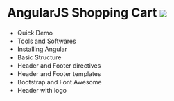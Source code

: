 # AngularJS Shopping Cart  <a target="_blank" href="https://www.youtube.com/playlist?list=PLivabR-0CtuPs6CKObTk4S3YNbBdd2vpE"><img src="https://www.youtube.com/yt/img/logo_1x.png"></a> <a target="_blank" href="http://www.kensplanet.com/angularjs-shopping-cart/"></a>

* Quick Demo <a target="_blank" href="https://www.youtube.com/watch?v=Cme4gHdjgc8&index=1&list=PLivabR-0CtuPs6CKObTk4S3YNbBdd2vpE"><img src="https://youtube.com/favicon.ico" width="16"></a>
* Tools and Softwares <a target="_blank" href="https://www.youtube.com/watch?v=9sGZILBecm4&index=2&list=PLivabR-0CtuPs6CKObTk4S3YNbBdd2vpE"><img src="https://youtube.com/favicon.ico" width="16"></a>
* Installing Angular <a target="_blank" href="https://www.youtube.com/watch?v=2wqCTa6SWZw&index=3&list=PLivabR-0CtuPs6CKObTk4S3YNbBdd2vpE"><img src="https://youtube.com/favicon.ico" width="16"></a> <a target="_blank" href="https://github.com/kensplanet/angularjs-shopping-cart/releases/tag/3"><img src="https://github.com/favicon.ico" width="16"></a>
* Basic Structure <a target="_blank" href="https://www.youtube.com/watch?v=7V-Y9fbe2Hk&list=PLivabR-0CtuPs6CKObTk4S3YNbBdd2vpE&index=4"><img src="https://youtube.com/favicon.ico" width="16"></a> <a target="_blank" href="https://github.com/kensplanet/angularjs-shopping-cart/releases/tag/4"><img src="https://github.com/favicon.ico" width="16"></a>
* Header and Footer directives <a target="_blank" href="https://www.youtube.com/watch?v=4f_3Kg40lpk&list=PLivabR-0CtuPs6CKObTk4S3YNbBdd2vpE&index=5"><img src="https://youtube.com/favicon.ico" width="16"></a> <a target="_blank" href="https://github.com/kensplanet/angularjs-shopping-cart/releases/tag/5"><img src="https://github.com/favicon.ico" width="16"></a>
* Header and Footer templates <a target="_blank" href="https://www.youtube.com/watch?v=oYN2xgPAs8E&list=PLivabR-0CtuPs6CKObTk4S3YNbBdd2vpE&index=6"><img src="https://youtube.com/favicon.ico" width="16"></a> <a target="_blank" href="https://github.com/kensplanet/angularjs-shopping-cart/releases/tag/6"><img src="https://github.com/favicon.ico" width="16"></a>
* Bootstrap and Font Awesome  <a target="_blank" href="https://www.youtube.com/watch?v=aewqLfYnYjg&index=7&list=PLivabR-0CtuPs6CKObTk4S3YNbBdd2vpE"><img src="https://youtube.com/favicon.ico" width="16"></a> <a target="_blank" href="https://github.com/kensplanet/angularjs-shopping-cart/releases/tag/7"><img src="https://github.com/favicon.ico" width="16"></a>
* Header with logo <a target="_blank" href="https://www.youtube.com/watch?v=ZiM_gUUenOc&index=8&list=PLivabR-0CtuPs6CKObTk4S3YNbBdd2vpE"><img src="https://youtube.com/favicon.ico" width="16"></a> <a target="_blank" href="https://github.com/kensplanet/angularjs-shopping-cart/releases/tag/8"><img src="https://github.com/favicon.ico" width="16"></a>
